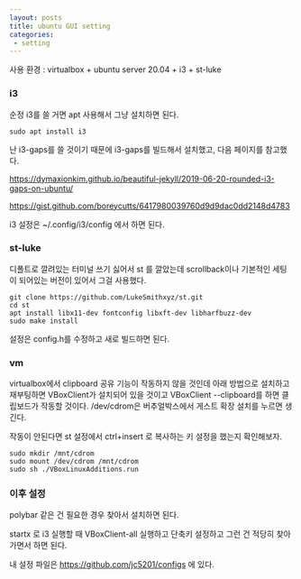```yaml
---
layout: posts
title: ubuntu GUI setting
categories:
 - setting 
---
```


사용 환경 : virtualbox + ubuntu server 20.04 + i3 + st-luke

### i3

순정 i3를 쓸 거면 apt 사용해서 그냥 설치하면 된다.

```
sudo apt install i3
```

난 i3-gaps를 쓸 것이기 때문에 i3-gaps를 빌드해서 설치했고, 다음 페이지를 참고했다. 

https://dymaxionkim.github.io/beautiful-jekyll/2019-06-20-rounded-i3-gaps-on-ubuntu/

https://gist.github.com/boreycutts/6417980039760d9d9dac0dd2148d4783

i3 설정은 ~/.config/i3/config 에서 하면 된다.

### st-luke

디폴트로 깔려있는 터미널 쓰기 싫어서 st 를 깔았는데 scrollback이나 기본적인 세팅이 되어있는 버전이 있어서 그걸 사용했다.

```
git clone https://github.com/LukeSmithxyz/st.git
cd st
apt install libx11-dev fontconfig libxft-dev libharfbuzz-dev
sudo make install
```

설정은 config.h를 수정하고 새로 빌드하면 된다.

### vm

virtualbox에서 clipboard 공유 기능이 작동하지 않을 것인데 아래 방법으로 설치하고 재부팅하면 VBoxClient가 설치되어 있을 것이고 VBoxClient --clipboard를 하면 클립보드가 작동할 것이다. /dev/cdrom은 버추얼박스에서 게스트 확장 설치를 누르면 생긴다.

작동이 안된다면 st 설정에서 ctrl+insert 로 복사하는 키 설정을 했는지 확인해보자.

```
sudo mkdir /mnt/cdrom
sudo mount /dev/cdrom /mnt/cdrom 
sudo sh ./VBoxLinuxAdditions.run
```

### 이후 설정

polybar 같은 건 필요한 경우 찾아서 설치하면 된다.

startx 로 i3 실행할 때 VBoxClient-all 실행하고 단축키 설정하고 그런 건 적당히 찾아가면서 하면 된다.

내 설정 파일은 https://github.com/jc5201/configs 에 있다.





